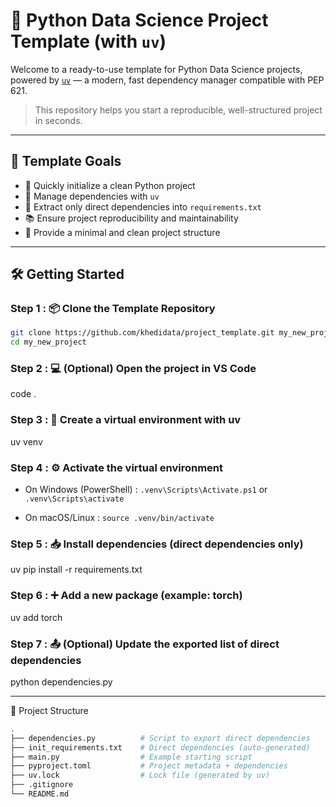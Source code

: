 # 🧪 Python Data Science Project Template (with `uv`)

Welcome to a ready-to-use template for Python Data Science projects, powered by [`uv`](https://github.com/astral-sh/uv) — a modern, fast dependency manager compatible with PEP 621.

> This repository helps you start a reproducible, well-structured project in seconds.

---

## 📌 Template Goals

- 🚀 Quickly initialize a clean Python project
- 🧩 Manage dependencies with `uv`
- 🔁 Extract only direct dependencies into `requirements.txt`
- 📚 Ensure project reproducibility and maintainability
- 🧼 Provide a minimal and clean project structure

---

## 🛠️ Getting Started

### Step 1 : 📦 Clone the Template Repository

```bash
git clone https://github.com/khedidata/project_template.git my_new_project
cd my_new_project
```

### Step 2 : 💻 (Optional) Open the project in VS Code  
code .

### Step 3 :  🐍 Create a virtual environment with uv  
uv venv

### Step 4 : ⚙️ Activate the virtual environment
- On Windows (PowerShell) : `.venv\Scripts\Activate.ps1` or `.venv\Scripts\activate`

- On macOS/Linux : `source .venv/bin/activate`

### Step 5 : 📥 Install dependencies (direct dependencies only)
uv pip install -r requirements.txt

### Step 6 : ➕ Add a new package (example: torch)
uv add torch

### Step 7 : 📤 (Optional) Update the exported list of direct dependencies
python dependencies.py

---

🧾 Project Structure

```bash
.
├── dependencies.py          # Script to export direct dependencies
├── init_requirements.txt    # Direct dependencies (auto-generated)
├── main.py                  # Example starting script
├── pyproject.toml           # Project metadata + dependencies
├── uv.lock                  # Lock file (generated by uv)
├── .gitignore
└── README.md
```



